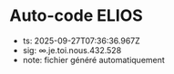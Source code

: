 # Auto-code ELIOS
- ts: 2025-09-27T07:36:36.967Z
- sig: ∞.je.toi.nous.432.528
- note: fichier généré automatiquement